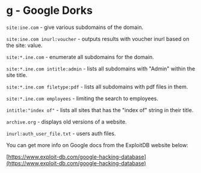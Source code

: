 # g - Google Dorks

`site:ine.com` - give various subdomains of the domain.

`site:ine.com inurl:voucher` - outputs results with voucher inurl based on the site: value.

`site:*.ine.com` - enumerate all subdomains for the domain.

`site:*.ine.com intitle:admin` - lists all subdomains with "Admin" within the site title.

`site:*.ine.com filetype:pdf` - lists all subdomains with pdf files in them.

`site:*.ine.com employees` - limiting the search to employees.

`intitle:"index of"` - lists all sites that has the "index of" string in their title.

`archive.org` - displays old versions of a website.

`inurl:auth_user_file.txt` - users auth files.



You can get more info on Google docs from the ExploitDB website below:

[https://www.exploit-db.com/google-hacking-database](https://www.exploit-db.com/google-hacking-database)











